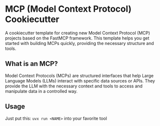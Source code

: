 # MCP (Model Context Protocol) Cookiecutter

A cookiecutter template for creating new Model Context Protocol (MCP) projects based on the FastMCP framework. This template helps you get started with building MCPs quickly, providing the necessary structure and tools.

## What is an MCP?

Model Context Protocols (MCPs) are structured interfaces that help Large Language Models (LLMs) interact with specific data sources or APIs. They provide the LLM with the necessary context and tools to access and manipulate data in a controlled way.

## Usage

Just put this:
`uvx run <NAME>`
into your favorite tool
